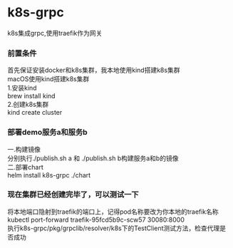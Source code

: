 # k8s-grpc
k8s集成grpc,使用traefik作为网关
### 前置条件
首先保证安装docker和k8s集群，我本地使用kind搭建k8s集群  
macOS使用kind搭建k8s集群  
1.安装kind  
brew install kind  
2.创建k8s集群  
kind create cluster  
### 部署demo服务a和服务b
一.构建镜像  
分别执行./publish.sh a 和 ./publish.sh b构建服务a和b的镜像  
二.部署chart  
helm install k8s-grpc ./chart  
### 现在集群已经创建完毕了，可以测试一下  
将本地端口隐射到traefik的端口上，记得pod名称要改为你本地的traefik名称  
kubectl port-forward traefik-95fcd5b9c-scw57 30080:8000   
执行k8s-grpc/pkg/grpclib/resolver/k8s下的TestClient测试方法，检查代理是否成功  

